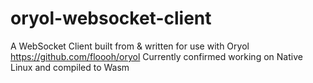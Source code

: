 # oryol-websocket-client
A WebSocket Client built from &amp; written for use with Oryol https://github.com/floooh/oryol
Currently confirmed working on Native Linux and compiled to Wasm